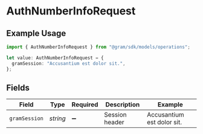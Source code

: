# AuthNumberInfoRequest

## Example Usage

```typescript
import { AuthNumberInfoRequest } from "@gram/sdk/models/operations";

let value: AuthNumberInfoRequest = {
  gramSession: "Accusantium est dolor sit.",
};
```

## Fields

| Field                      | Type                       | Required                   | Description                | Example                    |
| -------------------------- | -------------------------- | -------------------------- | -------------------------- | -------------------------- |
| `gramSession`              | *string*                   | :heavy_minus_sign:         | Session header             | Accusantium est dolor sit. |